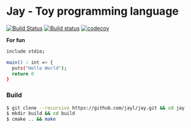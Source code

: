 # Jay - Toy programming language
[![Build Status](https://img.shields.io/travis/jayl/jay/master.svg)](https://travis-ci.org/jayl/jay)
[![Build status](https://ci.appveyor.com/api/projects/status/fb59sbx09mgpqyjv/branch/master?svg=true)](https://ci.appveyor.com/project/uael/jay/branch/master)
[![codecov](https://codecov.io/gh/jayl/jay/branch/master/graph/badge.svg)](https://codecov.io/gh/jayl/jay)

**For fun**

```bash
include stdio;

main() : int => {
  puts("Hello World");
  return 0
}
```

### Build
```bash
$ git clone --recursive https://github.com/jayl/jay.git && cd jay
$ mkdir build && cd build
$ cmake .. && make
```
